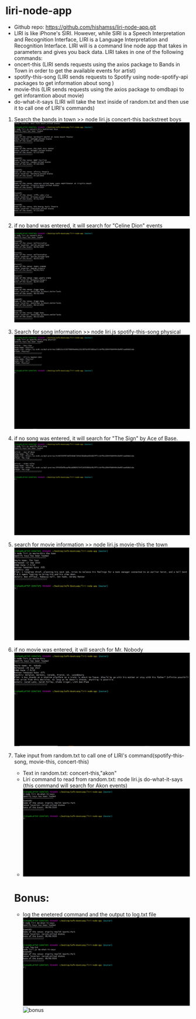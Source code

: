 # liri-node-app

- Github repo: https://github.com/hishamss/liri-node-app.git
- LIRI is like iPhone's SIRI. However, while SIRI is a Speech Interpretation and Recognition Interface, LIRI is a Language Interpretation and Recognition Interface. LIRI will is a command line node app that takes in parameters and gives you back data. LIRI takes in one of the following commands:
- oncert-this (LIRI sends requests using the axios package to Bands in Town in order to get the available events for artist)
- spotify-this-song (LIRI sends requests to Spotify using node-spotify-api packages to get information about song )
- movie-this (LIR sends requests using the axios package to omdbapi to get inforamtion about movie)
- do-what-it-says (LIRI will take the text inside of random.txt and then use it to call one of LIRI's commands)

1. Search the bands in town >> node liri.js concert-this backstreet boys
   ![band in town](/ReadMeImages/step1.jpg)
2. if no band was entered, it will search for "Celine Dion" events
   ![band in town-default](/ReadMeImages/step2.jpg)
3. Search for song information >> node liri.js spotify-this-song physical
   ![search for song](/ReadMeImages/step3.jpg)
4. if no song was entered, it will search for "The Sign" by Ace of Base.
   ![search for song-default](/ReadMeImages/step4.jpg)
5. search for movie information >> node liri.js movie-this the town
   ![search for movie](/ReadMeImages/step5.jpg)
6. if no movie was entered, it will search for Mr. Nobody
   ![search for movie-default](/ReadMeImages/step6.jpg)
7. Take input from random.txt to call one of LIRI's command(spotify-this-song, movie-this, concert-this)

   - Text in random.txt: concert-this,"akon"
   - Liri command to read from random.txt: node liri.js do-what-it-says (this command will search for Akon events)
   - ![take input from random.txt](/ReadMeImages/step7.jpg)

   # Bonus:

   - log the enetered command and the output to log.txt file
     ![log out to log.txt](/ReadMeImages/step8.jpg)
     ![bonus](/ReadMeImages/bonus.gif)
